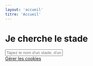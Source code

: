 ```yaml
---
layout: 'accueil'
titre: 'Accueil'
---
```


# Je cherche le stade

<input type="text" id="recherche" placeholder="Tapez le nom d'un stade, d'un club, d'une ville..." aria-label="Champ de recherche">

<div class="liens">
  <a href="./cookies.html">Gérer les cookies</a>
</div>